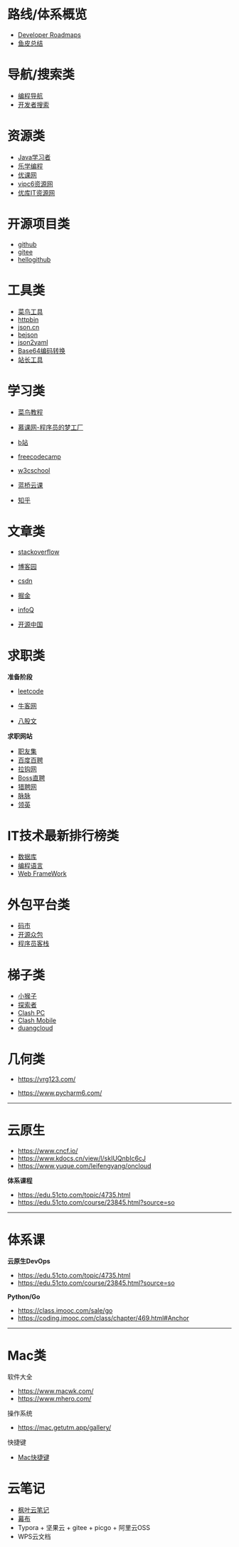 # 路线/体系概览

- [Developer Roadmaps](https://roadmap.sh/)
- [鱼皮总结](https://luxian.yupi.icu/#/)

# 导航/搜索类

- [编程导航](https://home.code-nav.cn/)
- [开发者搜索](https://kaifa.baidu.com/)

# 资源类

- [Java学习者](https://www.javaxxz.com/)
- [乐学编程](https://lexuecode.com/)
- [优课网](https://youkewang.top/)
- [vipc6资源网](https://www.vipc6.com/)
- [优库IT资源网](https://www.ukoou.com/)

# 开源项目类

- [github](https://github.com/)
- [gitee](https://gitee.com/)
- [hellogithub](https://www.hellogithub.com/)

# 工具类

- [菜鸟工具](https://c.runoob.com/)
- [httpbin](http://httpbin.org/#/)
- [json.cn](https://www.json.cn/)
- [bejson](https://www.bejson.com/)
- [json2yaml](http://www.json2yaml.com/)
- [Base64编码转换](https://www.qqxiuzi.cn/bianma/base64.htm)
- [站长工具](https://tool.chinaz.com/)

# 学习类

- [菜鸟教程](https://www.runoob.com/)

- [慕课网-程序员的梦工厂](https://www.imooc.com/)
- [b站](https://www.bilibili.com/)

- [freecodecamp](https://www.freecodecamp.org/)
- [w3cschool](https://www.w3cschool.cn/)
- [蓝桥云课](https://www.lanqiao.cn/)
- [知乎](https://www.zhihu.com/)

# 文章类

- [stackoverflow](https://stackoverflow.com/)

- [博客园](https://www.cnblogs.com/)
- [csdn](https://www.csdn.net/)
- [掘金](https://juejin.cn/)
- [infoQ](https://www.infoq.cn/)
- [开源中国](https://www.oschina.net/)

# 求职类

**准备阶段**

- [leetcode](https://leetcode-cn.com/)
- [牛客网](https://hr.nowcoder.com/)

- [八股文](https://www.php.cn/)

**求职网站**

- [职友集](https://www.jobui.com/)
- [百度百聘](https://zhaopin.baidu.com/quanzhi?city=%E6%88%90%E9%83%BD&query=%E8%BF%90%E8%90%A5)
- [拉钩网](https://www.lagou.com/chengdu/)
- [Boss直聘](https://www.zhipin.com/chengdu/)
- [猎聘网](https://www.liepin.com/)
- [脉脉](https://maimai.cn/)
- [领英](https://www.linkedin.cn/)

# IT技术最新排行榜类

- [数据库](https://db-engines.com/en/ranking)
- [编程语言](https://www.tiobe.com/tiobe-index/)
- [Web FrameWork](https://www.techempower.com/benchmarks/)

# 外包平台类

- [码市](https://codemart.com/)
- [开源众包](https://zb.oschina.net/)
- [程序员客栈](https://www.proginn.com/)

# 梯子类

- [小猴子](https://github.com/xiaohouzivpn/xiaohouzi)
- [探索者](https://www.cryxr.xyz/)
- [Clash PC](https://maofun.com/739.html)
- [Clash Mobile](https://10101.io/2020/02/05/how-to-use-clash-for-android/comment-page-1)
- [duangcloud](https://portal.duangcloud.xyz/)

# 几何类

- <https://vrg123.com/>

- <https://www.pycharm6.com/>

---

# 云原生

- <https://www.cncf.io/>
- <https://www.kdocs.cn/view/l/skIUQnbIc6cJ>
- <https://www.yuque.com/leifengyang/oncloud>

**体系课程**

- <https://edu.51cto.com/topic/4735.html>
- <https://edu.51cto.com/course/23845.html?source=so>

---

# 体系课

**云原生DevOps**

- <https://edu.51cto.com/topic/4735.html>
- <https://edu.51cto.com/course/23845.html?source=so>

**Python/Go**

- <https://class.imooc.com/sale/go>
- <https://coding.imooc.com/class/chapter/469.html#Anchor>

---

# Mac类

软件大全

- <https://www.macwk.com/>
- <https://www.mhero.com/>

操作系统

- <https://mac.getutm.app/gallery/>

快捷键

- [Mac快捷键](https://support.apple.com/zh-cn/HT201236)

# 云笔记

- [枫叶云笔记](http://cloud.fynote.com/)
- [幕布](https://mubu.com/)
- Typora + 坚果云 + gitee + picgo + 阿里云OSS
- WPS云文档

